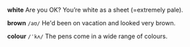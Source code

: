 **white** 
Are you OK? You’re white as a sheet (=extremely pale).

**brown**
`/aʊ/`
He'd been on vacation and looked very brown.

**colour**
`/ˈkʌ/`
The pens come in a wide range of colours.

